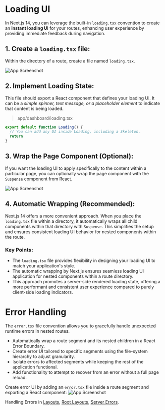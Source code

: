 # Loading UI
In Next.js 14, you can leverage the built-in `loading.tsx` convention to create an **instant loading UI** for your routes, enhancing user experience by providing immediate feedback during navigation.

## 1. Create a `loading.tsx` file:
Within the directory of a route, create a file named `loading.tsx`.

![App Screenshot](https://nextjs.org/_next/image?url=%2Fdocs%2Fdark%2Floading-special-file.png&w=1920&q=75&dpl=dpl_BrWHktfCYgUy6M9aopD3zYm4mMTM)

## 2. Implement Loading State:
This file should export a React component that defines your loading UI. It can be a *simple spinner, text message, or a placeholder element* to indicate that content is being loaded.

> app/dashboard/loading.tsx
```typescript
export default function Loading() {
  // You can add any UI inside Loading, including a Skeleton.
  return
}
```

## 3. Wrap the Page Component (Optional):
If you want the loading UI to apply specifically to the content within a particular page, you can optionally wrap the page component with the [`Suspense`](https://nextjs.org/docs/app/building-your-application/routing/loading-ui-and-streaming#example) component from React.

![App Screenshot](https://nextjs.org/_next/image?url=%2Fdocs%2Fdark%2Floading-overview.png&w=1920&q=75&dpl=dpl_BrWHktfCYgUy6M9aopD3zYm4mMTM)

## 4. Automatic Wrapping (Recommended):
Next.js 14 offers a more convenient approach. When you place the `loading.tsx` file within a directory, it automatically wraps all child components within that directory with `Suspense`. This simplifies the setup and ensures consistent loading UI behavior for nested components within the route.

### Key Points:

- The `loading.tsx` file provides flexibility in designing your loading UI to match your application's style.
- The automatic wrapping by Next.js ensures seamless loading UI application for nested components within a route directory.
- This approach promotes a server-side rendered loading state, offering a more performant and consistent user experience compared to purely client-side loading indicators.

# Error Handling
The `error.tsx` file convention allows you to gracefully handle unexpected runtime errors in nested routes.

- Automatically wrap a route segment and its nested children in a React Error Boundary.
- Create error UI tailored to specific segments using the file-system hierarchy to adjust granularity.
- Isolate errors to affected segments while keeping the rest of the application functional.
- Add functionality to attempt to recover from an error without a full page reload.

Create error UI by adding an `error.tsx` file inside a route segment and exporting a React component:
![App Screenshot](https://nextjs.org/_next/image?url=%2Fdocs%2Fdark%2Ferror-special-file.png&w=1920&q=75&dpl=dpl_BrWHktfCYgUy6M9aopD3zYm4mMTM)

Handling Errors in [Layouts](https://nextjs.org/docs/app/building-your-application/routing/error-handling#handling-errors-in-layouts), [Root Layouts](https://nextjs.org/docs/app/building-your-application/routing/error-handling#handling-errors-in-root-layouts), [Server Errors](https://nextjs.org/docs/app/building-your-application/routing/error-handling#handling-server-errors).